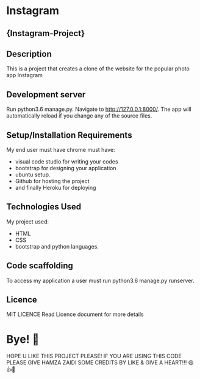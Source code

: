 # Instagram
## {Instagram-Project}

## Description 
This is a project that creates a clone of the website for the popular photo app Instagram

## Development server

Run python3.6 manage.py. Navigate to http://127.0.0.1:8000/. The app will automatically reload if you change any of the source files. 

## Setup/Installation Requirements

 My end user must have chrome must have: 
 - visual code studio for writing your codes
 - bootstrap for designing your application
 - ubuntu setup.
 - Github for hosting the project
 - and finally Heroku for deploying

## Technologies Used 

My project used:
- HTML
- CSS
- bootstrap and python languages.

## Code scaffolding

To access my application a user must run python3.6 manage.py runserver.

## Licence
MIT LICENCE Read Licence document for more details

# Bye! 👋
HOPE U LIKE THIS PROJECT PLEASE! IF YOU ARE USING THIS CODE PLEASE GIVE HAMZA ZAIDI SOME CREDITS BY LIKE & GIVE A HEART!!! 😃👍💛
